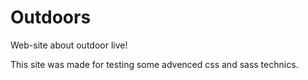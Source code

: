 # Outdoors

Web-site about outdoor live!

This site was made for testing some advenced css and sass technics.
